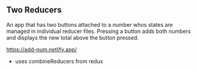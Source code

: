 ## Two Reducers
An app that has two buttons attached to a number whos states are managed in individual reducer files. Pressing a button adds both numbers and displays the new total above the button pressed.

https://add-num.netlify.app/

- uses combineReducers from redux